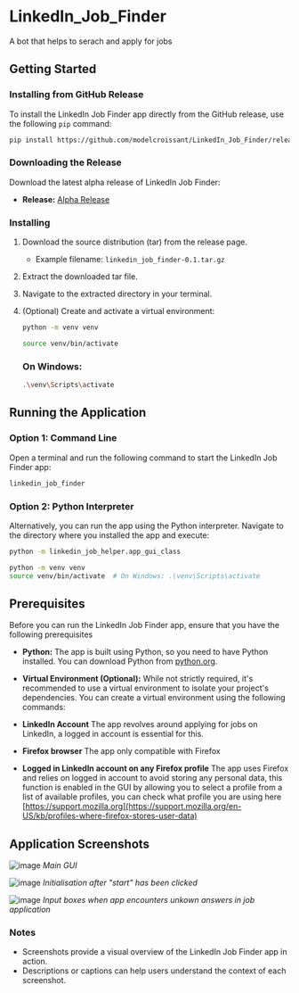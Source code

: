 # LinkedIn_Job_Finder
A bot that helps to serach and apply for jobs

## Getting Started

### Installing from GitHub Release

To install the LinkedIn Job Finder app directly from the GitHub release, use the following `pip` command:

```bash
pip install https://github.com/modelcroissant/LinkedIn_Job_Finder/releases/tag/alpha
```

### Downloading the Release

Download the latest alpha release of LinkedIn Job Finder:

- **Release:** [Alpha Release](https://github.com/modelcroissant/LinkedIn_Job_Finder/releases/tag/alpha)

### Installing

1. Download the source distribution (tar) from the release page.
   - Example filename: `linkedin_job_finder-0.1.tar.gz`

2. Extract the downloaded tar file.

3. Navigate to the extracted directory in your terminal.

4. (Optional) Create and activate a virtual environment:
   ```bash
   python -m venv venv
   ```
   ```bash
   source venv/bin/activate
   ```
   ### On Windows:
   ```bash
   .\venv\Scripts\activate
   ```
   
## Running the Application

### Option 1: Command Line

Open a terminal and run the following command to start the LinkedIn Job Finder app:

```bash
linkedin_job_finder
```

### Option 2: Python Interpreter

Alternatively, you can run the app using the Python interpreter. Navigate to the directory where you installed the app and execute:
```bash
python -m linkedin_job_helper.app_gui_class
```
  ```bash
  python -m venv venv
  source venv/bin/activate  # On Windows: .\venv\Scripts\activate
   ```
## Prerequisites

Before you can run the LinkedIn Job Finder app, ensure that you have the following prerequisites

- **Python:** The app is built using Python, so you need to have Python installed. You can download Python from [python.org](https://www.python.org/downloads/).

- **Virtual Environment (Optional):** While not strictly required, it's recommended to use a virtual environment to isolate your project's dependencies. You can create a virtual environment using the following commands:
- **LinkedIn Account** The app revolves around applying for jobs on LinkedIn, a logged in account is essential for this.
- **Firefox browser** The app only compatible with Firefox
- **Logged in LinkedIn account on any Firefox profile** The app uses Firefox and relies on logged in account to avoid storing any personal data, this function is enabled in the GUI by allowing you to select a profile from a list of available profiles, you can check what profile you are using here [https://support.mozilla.org](https://support.mozilla.org/en-US/kb/profiles-where-firefox-stores-user-data)

## Application Screenshots

![image](https://github.com/modelcroissant/LinkedIn_Job_Finder/assets/6005218/63b12812-63a1-4947-8a88-1a04ac152938)
*Main GUI*

![image](https://github.com/modelcroissant/LinkedIn_Job_Finder/assets/6005218/3a147cf1-89f3-4b11-acb6-3d833467f0f2)
*Initialisation after "start" has been clicked*

![image](https://github.com/modelcroissant/LinkedIn_Job_Finder/assets/6005218/decb3f6e-2761-4930-ba8d-6437d958db21)
*Input boxes when app encounters unkown answers in job application*

<!-- Add more screenshots as needed -->

### Notes

- Screenshots provide a visual overview of the LinkedIn Job Finder app in action.
- Descriptions or captions can help users understand the context of each screenshot.
